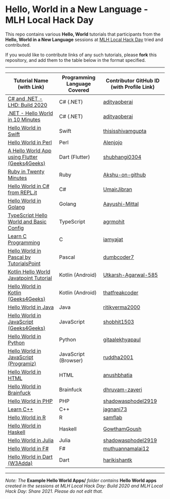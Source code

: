 # Hello, World in a New Language - MLH Local Hack Day

This repo contains various **Hello, World** tutorials that participants from the **Hello, World in a New Language** sessions at [MLH Local Hack Day](https://lhd.mlh.io) tried and contributed.

If you would like to contribute links of any such tutorials, please **fork** this repository, and add them to the table below in the format specified.

---

| Tutorial Name (with Link) | Programming Language Covered | Contributor GitHub ID (with Profile Link) |
| - | - | - |
| [C# and .NET - LHD: Build 2020](https://adityaoberai.live/lhdbuild-helloworld/) | C# (.NET) | [adityaoberai](https://github.com/adityaoberai) |
| [.NET - Hello World in 10 Minutes](https://dotnet.microsoft.com/learn/dotnet/hello-world-tutorial/intro) | C# (.NET) | [adityaoberai](https://github.com/adityaoberai) |
| [Hello World in Swift](https://www.programiz.com/swift-programming/hello-world) | Swift | [thisisshivamgupta](https://github.com/thisisshivamgupta) |
| [Hello World in Perl](https://www.geeksforgeeks.org/hello-world-program-in-perl) | Perl | [Alenjojo](https://github.com/Alenjojo) |
| [A Hello World App using Flutter (Geeks4Geeks)](https://www.geeksforgeeks.org/a-hello-world-app-using-flutter/) | Dart (Flutter) | [shubhangi0304](https://github.com/shubhangi0304) |
| [Ruby in Twenty Minutes](https://www.ruby-lang.org/en/documentation/quickstart/) | Ruby | [Akshu-on-github](https://github.com/Akshu-on-github) |
| [Hello World in C# from REPL.it](https://repl.it/languages/csharp) | C# | [UmairJibran](https://github.com/UmairJibran/)|
| [Hello World in Golang](https://www.geeksforgeeks.org/hello-world-in-golang/) | Golang | [Aayushi-Mittal](https://github.com/Aayushi-Mittal) |
| [TypeScript Hello World and Basic Config](https://code.visualstudio.com/docs/typescript/typescript-tutorial) | TypeScript | [agrmohit](http://github.com/agrmohit) |
| [Learn C Programming](https://www.programiz.com/c-programming) | C | [iamyajat](https://github.com/iamyajat) |
| [Hello World in Pascal by TutorialsPoint](https://www.tutorialspoint.com/pascal/pascal_program_structure.htm) | Pascal | [dumbcoder7](https://github.com/dumbcoder7) |
| [Kotlin Hello World Javatpoint Tutorial](https://www.javatpoint.com/kotlin-hello-world-program-command-line) | Kotlin (Android) | [Utkarsh-Agarwal-585](https://github.com/Utkarsh-Agarwal-585) |
| [Hello World in Kotlin (Geeks4Geeks)](https://www.geeksforgeeks.org/hello-world-program-in-kotlin/) | Kotlin (Android) | [thatfreakcoder](https://github.com/thatfreakcoder) |
| [Hello World in Java](https://www.programiz.com/java-programming/hello-world) | Java | [ritikverma2000](https://github.com/ritikverma2000) |
| [Hello World in JavaScript (Geeks4Geeks)](https://www.geeksforgeeks.org/javascript-course-printing-hello-world-in-javascript/) | JavaScript | [shobhit1503](https://github.com/shobhit1503) |
| [Hello World in Python](https://www.programiz.com/python-programming/examples/hello-world) | Python | [gitaalekhyapaul](https://github.com/gitaalekhyapaul) |
| [Hello World in JavaScript (Programiz)](https://www.programiz.com/javascript/examples/hello-world) | JavaScript (Browser) | [ruddha2001](https://github.com/ruddha2001) |
| [Hello World in HTML](https://mkyong.com/html/html-tutorial-hello-world/) | HTML | [anushbhatia](https://github.com/anushbhatia) |
| [Hello World in Brainfuck](https://therenegadecoder.com/code/hello-world-in-brainfuck/#hello-world-in-brainfuck) | Brainfuck | [dhruvam-zaveri](https://github.com/dhruvam-zaveri) |
| [Hello World in PHP](https://scriptverse.academy/tutorials/php-hello-world.html) | PHP | [shadowasphodel2919](https://github.com/shadowasphodel2919) |
| [Learn C++](https://www.programiz.com/cpp-programming/examples/print-sentence) | C++ | [jagnani73](https://github.com/jagnani73) |
| [Hello World in R](https://www.tutorialspoint.com/r/r_basic_syntax.htm) | R | [samflab](https://github.com/samflab) |
| [Hello World in Haskell](https://riptutorial.com/haskell/example/898/hello--world-) | Haskell | [GowthamGoush](https://github.com/GowthamGoush) |
| [Hello World in Julia](https://juliabyexample.helpmanual.io/) | Julia | [shadowasphodel2919](https://github.com/shadowasphodel2919) |
| [Hello World in F#](https://www.javatpoint.com/f-sharp-example) | F# | [muthuannamalai12](https://github.com/muthuannamalai12) |
| [Hello World in Dart (W3Adda)](https://www.w3adda.com/dart-tutorial/dart-hello-world-program) | Dart | [harikishantk](https://github.com/harikishantk) |

---

*Note: The* **Example Hello World Apps/** *folder contains* **Hello World apps** *created in the sessions at MLH Local Hack Day: Build 2020 and MLH Local Hack Day: Share 2021. Please do not edit that.*

